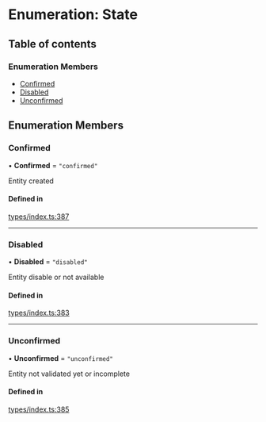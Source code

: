 # Enumeration: State

## Table of contents

### Enumeration Members

- [Confirmed](State.md#confirmed)
- [Disabled](State.md#disabled)
- [Unconfirmed](State.md#unconfirmed)

## Enumeration Members

### Confirmed

• **Confirmed** = ``"confirmed"``

Entity created

#### Defined in

[types/index.ts:387](https://github.com/nevermined-io/components-catalog/blob/0f39118/lib/src/types/index.ts#L387)

___

### Disabled

• **Disabled** = ``"disabled"``

Entity disable or not available

#### Defined in

[types/index.ts:383](https://github.com/nevermined-io/components-catalog/blob/0f39118/lib/src/types/index.ts#L383)

___

### Unconfirmed

• **Unconfirmed** = ``"unconfirmed"``

Entity not validated yet or incomplete

#### Defined in

[types/index.ts:385](https://github.com/nevermined-io/components-catalog/blob/0f39118/lib/src/types/index.ts#L385)
